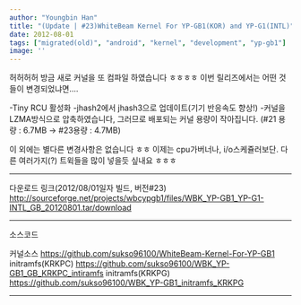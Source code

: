 ```yaml
---
author: "Youngbin Han"
title: "(Update | #23)WhiteBeam Kernel For YP-GB1(KOR) and YP-G1(INTL)"
date: 2012-08-01
tags: ["migrated(old)", "android", "kernel", "development", "yp-gb1"]
image: ''
---
```


허허허허 방금 새로 커널을 또 컴파일 하였습니다 ㅎㅎㅎㅎ
이번 릴리즈에서는 어떤 것들이 변경되었냐면....

-Tiny RCU 활성화 
-jhash2에서 jhash3으로 업데이트(기기 반응속도 향상!)
-커널을 LZMA방식으로 압축하였습니다, 그러므로 배포되는 커널 용량이 작아집니다.
(#21 용량 : 6.7MB -> #23용량 : 4.7MB)


이 외에는 별다른 변경사항은 없습니다 ㅎㅎ 이제는 cpu가버너나, i/o스케쥴러보단.
다른 여러가지(?) 트윅들을 많이 넣을듯 싶내요 ㅎㅎㅎ

----------------------------------------------------------------

다운로드 링크(2012/08/01일자 빌드, 버전#23)
http://sourceforge.net/projects/wbcypgb1/files/WBK_YP-GB1_YP-G1-INTL_GB_20120801.tar/download

----------------------------------------------------------------

소스코드

커널소스 https://github.com/sukso96100/WhiteBeam-Kernel-For-YP-GB1
initramfs(KRKPC)  https://github.com/sukso96100/WBK_YP-GB1_GB_KRKPC_intiramfs
initramfs(KRKPG) https://github.com/sukso96100/WBK_YP-GB1_initramfs_KRKPG

-------------------------------------------------------------------------------------------------------------------------